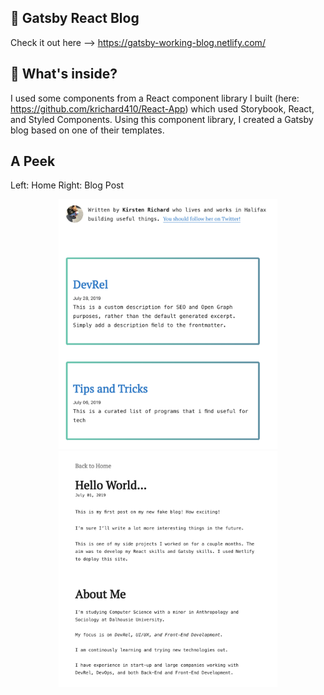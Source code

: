 
## 🚀 Gatsby React Blog

Check it out here --> https://gatsby-working-blog.netlify.com/ 


## 🧐 What's inside?

I used some components from a React component library I built (here: https://github.com/krichard410/React-App) which used Storybook, React, and Styled Components. Using this component library, I created a Gatsby blog based on one of their templates.

## A Peek

Left: Home  Right: Blog Post

<p align="center">
  <img src="Screen Shot 2019-08-26 at 2.37.43 PM.png" width="350" title="hover text">
  <img src="Screen Shot 2019-08-26 at 2.37.55 PM.png" width="350" title="hover text">
</p>
